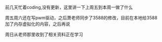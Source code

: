 前几天忙着coding,没有更新，这里讲一下上周五到本周一做了什么

周五周六还在写pwm驱动，之后萧老师同步了3588的修改，目前在本地给3588加了内存虚拟化的内容，之后再说

周日从老师那里收到了相关资料正在学习